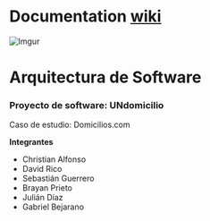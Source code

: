 # Documentation [wiki](https://github.com/Proyecto-Arquitectura-de-software/Documentation/wiki)
![Imgur](https://i.imgur.com/umDGjj2.png)
# Arquitectura de Software
### Proyecto de software: UNdomicilio
Caso de estudio: Domicilios.com

**Integrantes**
* Christian Alfonso
* David Rico
* Sebastián Guerrero
* Brayan Prieto
* Julián Díaz
* Gabriel Bejarano
